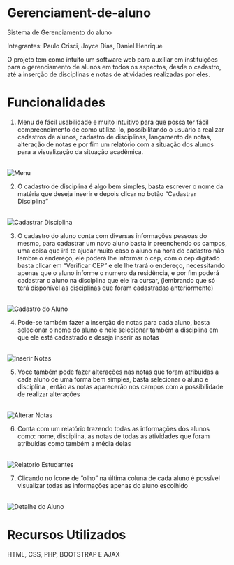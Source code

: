 # Gerenciament-de-aluno

Sistema de Gerenciamento do aluno

Integrantes: Paulo Crisci, Joyce Dias, Daniel Henrique 

O projeto tem como intuito um software web para auxiliar em instituições para o gerenciamento de alunos em todos os aspectos, desde o cadastro, até a inserção de disciplinas e notas de atividades realizadas por eles.

# Funcionalidades

1.	Menu de fácil usabilidade e muito intuitivo para que possa ter fácil compreendimento de como utiliza-lo, possibilitando o usuário a realizar cadastros de alunos, cadastro de disciplinas, lançamento de notas, alteração de notas e por fim um relatório com a situação dos alunos para a visualização da situação acadêmica.
<br>
<img src="http://ocaradossites.com.br/wp-content/uploads/2020/05/img1.png" alt="Menu" />

2.	O cadastro de disciplina é algo bem simples, basta escrever o nome da matéria que deseja inserir e depois clicar no botão “Cadastrar Disciplina”
<br>
<img src="http://ocaradossites.com.br/wp-content/uploads/2020/05/img2.png" alt="Cadastrar Disciplina" />

3.	O cadastro do aluno conta com diversas informações pessoas  do mesmo, para cadastrar um novo aluno basta ir preenchendo os campos, uma coisa que irá te ajudar muito caso o aluno na hora do cadastro não lembre o endereço, ele poderá lhe informar o cep, com o cep digitado basta clicar em “Verificar CEP” e ele lhe trará o endereço, necessitando apenas que o aluno informe o numero da residência, e por fim poderá cadastrar o aluno na disciplina que ele ira cursar, (lembrando que só terá disponível as disciplinas que foram cadastradas anteriormente)
<br>
<img src="http://ocaradossites.com.br/wp-content/uploads/2020/05/img4.png" alt="Cadastro do Aluno" />

4.	Pode-se também fazer a inserção de notas para cada aluno, basta selecionar o nome do aluno e nele selecionar também a disciplina em que ele está cadastrado e deseja inserir as notas
<br>
<img src="http://ocaradossites.com.br/wp-content/uploads/2020/05/img5.png" alt="Inserir Notas" />

5.	Voce também pode fazer alterações nas notas que foram atribuídas a cada aluno de uma forma bem simples, basta selecionar o aluno e disciplina , então as notas aparecerão nos campos com a possibilidade de realizar alterações
<br>
<img src="http://ocaradossites.com.br/wp-content/uploads/2020/05/img6.png" alt="Alterar Notas" />

6.	Conta com um relatório trazendo todas as informações dos alunos como: nome, disciplina, as notas de todas as atividades que foram atribuídas como também a média delas
<br>
<img src="http://ocaradossites.com.br/wp-content/uploads/2020/05/img7png.png" alt="Relatorio Estudantes" />

7.	Clicando no ícone de “olho” na última coluna de cada aluno é possível visualizar todas as informações apenas do aluno escolhido
<br>
<img src="http://ocaradossites.com.br/wp-content/uploads/2020/05/img9.png" alt="Detalhe do Aluno" />

# Recursos Utilizados

HTML, CSS, PHP, BOOTSTRAP E AJAX
